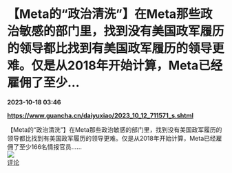 # 【Meta的“政治清洗”】在Meta那些政治敏感的部门里，找到没有美国政军履历的领导都比找到有美国政军履历的领导更难。仅是从2018年开始计算，Meta已经雇佣了至少...

**2023-10-18 03:46**

**https://www.guancha.cn/daiyuxiao/2023_10_12_711571_s.shtml**

【Meta的“政治清洗”】在Meta那些政治敏感的部门里，找到没有美国政军履历的领导都比找到有美国政军履历的领导更难。仅是从2018年开始计算，Meta已经雇佣了至少166名情报官员……  
![](https://img3.chouti.com/CHOUTI_231017_A99DA7F2517440C2A569B71AEAA70C4D.jpg)  
[评论](https://m.chouti.com/link/40319491)